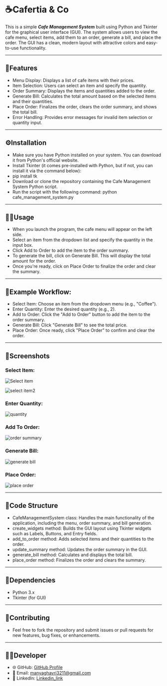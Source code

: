 # ☕Cafertia & Co
This is a simple ***Cafe Management System*** built using Python and Tkinter for the graphical user interface (GUI). The system allows users to view the cafe menu, select items, add them to an order, generate a bill, and place the order. The GUI has a clean, modern layout with attractive colors and easy-to-use functionality.

---

## 🌟Features
- Menu Display: Displays a list of cafe items with their prices.
- Item Selection: Users can select an item and specify the quantity.
- Order Summary: Displays the items and quantities added to the order.
- Generate Bill: Calculates the total amount based on the selected items and their quantities.
- Place Order: Finalizes the order, clears the order summary, and shows the total bill.
- Error Handling: Provides error messages for invalid item selection or quantity input.

---

## ⚙️Installation
- Make sure you have Python installed on your system. You can download it from Python's official website.
- Install Tkinter (it comes pre-installed with Python, but if not, you can install it via the command below):
- pip install tk
- Download or clone the repository containing the Cafe Management System Python script.
- Run the script with the following command: python cafe_management_system.py

---

## 🧑‍💻Usage
- When you launch the program, the cafe menu will appear on the left side.
- Select an item from the dropdown list and specify the quantity in the input box.
- Click Add to Order to add the item to the order summary.
- To generate the bill, click on Generate Bill. This will display the total amount for the order.
- Once you're ready, click on Place Order to finalize the order and clear the summary.

---

## 🚀Example Workflow:
- Select Item: Choose an item from the dropdown menu (e.g., "Coffee").
- Enter Quantity: Enter the desired quantity (e.g., 2).
- Add to Order: Click the "Add to Order" button to add the item to the order summary.
- Generate Bill: Click "Generate Bill" to see the total price.
- Place Order: Once ready, click "Place Order" to confirm and clear the order.

---

## 📸Screenshots
### Select Item:

![Select item](https://github.com/user-attachments/assets/d892855c-57ac-423b-a2ad-dc84b9418ad3)



![select item2](https://github.com/user-attachments/assets/da6b718a-0bda-4159-a468-5f1f99dd8a82)


### Enter Quantity:

![quantity](https://github.com/user-attachments/assets/a7bbfa20-9153-467d-bfd3-29227fa9a241)


### Add To Order:

![order summary](https://github.com/user-attachments/assets/7100d2c5-cc23-4f82-acbc-41306bd5969d)


### Generate Bill: 


![generate bill](https://github.com/user-attachments/assets/bfae2f32-698c-49c8-90ec-32e23cb014c7)


### Place Order:


![place order](https://github.com/user-attachments/assets/5aa7e15b-534c-4cbb-9d8c-52855f8bf330)




---

## 🧩Code Structure
- CafeManagementSystem class: Handles the main functionality of the application, including the menu, order summary, and bill generation.
- create_widgets method: Builds the GUI layout using Tkinter widgets such as Labels, Buttons, and Entry fields.
- add_to_order method: Adds selected items and their quantities to the order.
- update_summary method: Updates the order summary in the GUI.
- generate_bill method: Calculates and displays the total bill.
- place_order method: Finalizes the order and clears the summary.

---

## 🔗Dependencies
- Python 3.x
- Tkinter (for GUI)

---

## 🤝Contributing
- Feel free to fork the repository and submit issues or pull requests for new features, bug fixes, or enhancements.

---

## 👩‍💻Developer
- 🌐 GitHub: [GitHub Profile](https://github.com/ManyaGhavri)  
- 📧 Email: manyaghavri3211@gmail.com
- 🔗 LinkedIn: [Linkedin_link](https://www.linkedin.com/in/manya-ghavri-b00773310/)
